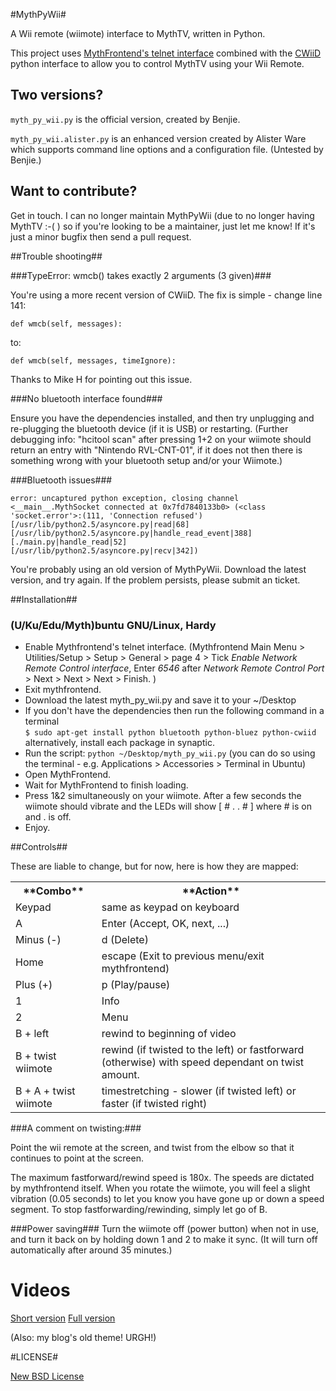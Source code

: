 #MythPyWii#

A Wii remote (wiimote) interface to MythTV, written in Python.

This project uses [MythFrontend's telnet interface](http://www.mythtv.org/wiki/Telnet_socket) combined with the [CWiiD](http://abstrakraft.org/cwiid/) python interface to 
allow you to control MythTV using your Wii Remote.

## Two versions?

`myth_py_wii.py` is the official version, created by Benjie.

`myth_py_wii.alister.py` is an enhanced version created by Alister Ware
which supports command line options and a configuration file. (Untested
by Benjie.)

## Want to contribute?

Get in touch. I can no longer maintain MythPyWii (due to no longer
having MythTV :-( ) so if you're looking to be a maintainer, just let me
know! If it's just a minor bugfix then send a pull request.

##Trouble shooting##

###TypeError: wmcb() takes exactly 2 arguments (3 given)###

You're using a more recent version of CWiiD. The fix is simple - change line 141:

    def wmcb(self, messages):

to:

    def wmcb(self, messages, timeIgnore):

Thanks to Mike H for pointing out this issue.

###No bluetooth interface found###

Ensure you have the dependencies installed, and then try unplugging and re-plugging the bluetooth device (if it is USB) or restarting. (Further debugging info: "hcitool scan" after pressing 1+2 on your wiimote should return an entry with "Nintendo RVL-CNT-01", if it does not then there is something wrong with your bluetooth setup and/or your Wiimote.)

###Bluetooth issues###

    error: uncaptured python exception, closing channel 
    <__main__.MythSocket connected at 0x7fd7840133b0> (<class 'socket.error'>:(111, 'Connection refused') 
    [/usr/lib/python2.5/asyncore.py|read|68] 
    [/usr/lib/python2.5/asyncore.py|handle_read_event|388] 
    [./main.py|handle_read|52] 
    [/usr/lib/python2.5/asyncore.py|recv|342])

You're probably using an old version of MythPyWii. Download the latest version, and try again. If the problem persists, please submit an ticket.

##Installation##

### (U/Ku/Edu/Myth)buntu GNU/Linux, Hardy ###
  * Enable Mythfrontend's telnet interface. (Mythfrontend Main Menu > Utilities/Setup > Setup > General > page 4 > Tick *Enable Network Remote Control interface*, Enter *6546* after *Network Remote Control Port* > Next > Next > Next > Finish. )
  * Exit mythfrontend.
  * Download the latest myth_py_wii.py and save it to your ~/Desktop
  * If you don't have the dependencies then run the following command in a terminal  
        ```$ sudo apt-get install python bluetooth python-bluez python-cwiid```  
    alternatively, install each package in synaptic.
  * Run the script: `python ~/Desktop/myth_py_wii.py`
    (you can do so using the terminal - e.g. Applications > Accessories > Terminal in Ubuntu)
  * Open MythFrontend.
  * Wait for MythFrontend to finish loading.
  * Press 1&2 simultaneously on your wiimote. After a few seconds the wiimote should vibrate and the LEDs will show [ # . . # ] where # is on and . is off.
  * Enjoy. 

##Controls##

These are liable to change, but for now, here is how they are mapped:

<table>
  <tr><th>**Combo**</th><th>**Action**</th></tr>
  <tr><td>Keypad</td><td>same as keypad on keyboard</td></tr>
  <tr><td>A</td><td>Enter (Accept, OK, next, ...)</td></tr>
  <tr><td>Minus (-)</td><td>d (Delete)</td></tr>
  <tr><td>Home</td><td>escape (Exit to previous menu/exit mythfrontend)</td></tr>
  <tr><td>Plus (+)</td><td>p (Play/pause)</td></tr>
  <tr><td>1</td><td>Info</td></tr>
  <tr><td>2</td><td>Menu</td></tr>
  <tr><td>B + left</td><td>rewind to beginning of video</td></tr>
  <tr><td>B + twist wiimote</td><td>rewind (if twisted to the left) or fastforward (otherwise) with speed dependant on twist amount.</td></tr>
  <tr><td>B + A + twist wiimote</td><td>timestretching - slower (if twisted left) or faster (if twisted right)</td></tr>
</table>

###A comment on twisting:###

Point the wii remote at the screen, and twist from the elbow so that it continues to point at the screen.

The maximum fastforward/rewind speed is 180x. The speeds are dictated by mythfrontend itself. When you rotate the wiimote, you will feel a slight vibration (0.05 seconds) to let you know you have gone up or down a speed segment. To stop fastforwarding/rewinding, simply let go of B.

###Power saving###
Turn the wiimote off (power button) when not in use, and turn it back on by holding down 1 and 2 to make it sync. (It will turn off automatically after around 35 minutes.)

# Videos

[Short version](http://www.youtube.com/watch?v=Fx8uoTlZXF0)
[Full version](http://www.youtube.com/watch?v=fqacVgG394I)

(Also: my blog's old theme! URGH!)

#LICENSE#

[New BSD License](http://benjie.mit-license.org)
